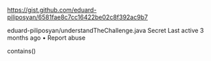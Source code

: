 https://gist.github.com/eduard-piliposyan/6581fae8c7cc16422be02c8f392ac9b7

eduard-piliposyan/understandTheChallenge.java Secret
Last active 3 months ago • Report abuse

contains()
